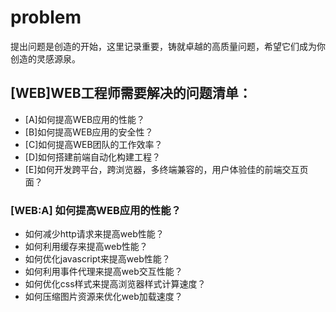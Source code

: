 # problem

提出问题是创造的开始，这里记录重要，铸就卓越的高质量问题，希望它们成为你创造的灵感源泉。

## [WEB]WEB工程师需要解决的问题清单：

* [A]如何提高WEB应用的性能？
* [B]如何提高WEB应用的安全性？
* [C]如何提高WEB团队的工作效率？
* [D]如何搭建前端自动化构建工程？
* [E]如何开发跨平台，跨浏览器，多终端兼容的，用户体验佳的前端交互页面？

### [WEB:A] 如何提高WEB应用的性能？

* 如何减少http请求来提高web性能？
* 如何利用缓存来提高web性能？
* 如何优化javascript来提高web性能？
* 如何利用事件代理来提高web交互性能？
* 如何优化css样式来提高浏览器样式计算速度？
* 如何压缩图片资源来优化web加载速度？

